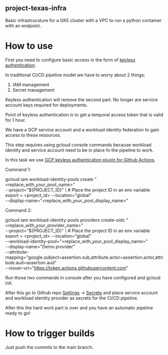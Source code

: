## project-texas-infra ##
Basic infrastrucsture for a GKE cluster with a VPC to run a python container with an endpoint.


# How to use #
First you need to configure basic access in the form of [keyless authentication](https://cloud.google.com/blog/products/identity-security/enable-keyless-access-to-gcp-with-workload-identity-federation).

In traditional CI/CD pipeline model we have to worry about 2 things:

1. IAM management
2. Secret management 

Keyless authentication will remove the second part. No longer are service account keys required for deployments.

Point of keyless authentication is to get a temporal access token that is valid for 1 hour. 

We have a GCP service account and a workload identity federation to gain access to these resources.

This step requires using gcloud console commands because workload identity and service account need to be in place fo the pipeline to work.

In this task we use [GCP keyless authentication plugin for Github Actions](https://cloud.google.com/blog/products/identity-security/enabling-keyless-authentication-from-github-actions).

Command 1:

gcloud iam workload-identity-pools create "<replace_with_your_pool_name>" \
  --project="${PROJECT_ID}" \ # Place the project ID in an env variable export = <project_id>
  --location="global" \
  --display-name="<replace_with_your_pool_display_name>"

Command 2:

gcloud iam workload-identity-pools providers create-oidc "<replace_with_your_provider_name>" \
  --project="${PROJECT_ID}" \ # Place the project ID in an env variable export = <project_id>
  --location="global" \
  --workload-identity-pool="<replace_with_your_pool_display_name>" \
  --display-name="Demo provider" \
  --attribute-mapping="google.subject=assertion.sub,attribute.actor=assertion.actor,attribute.aud=assertion.aud" \
  --issuer-uri="https://token.actions.githubusercontent.com"


Run those two commands in console after you have configured and gcloud init.

After this go to Github repo [Settings](readme_pictures/settings.png) -> [Secrets](readme_pictures/settings.png) and place service account and workload identity provider as secrets for the CI/CD pipeline.

After this the hard work part is over and you have an automatic pipeline ready to go!


# How to trigger builds #

Just push the commits to the main branch. 
